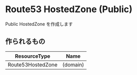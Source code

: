 # Route53 HostedZone (Public)

Public HostedZone を作成します


## 作られるもの

| ResourceType       | Name                         |
|----                |----                          |
| Route53HostedZone  | (domain)                     |
